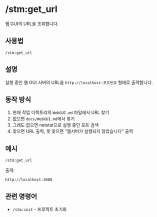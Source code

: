 # /stm:get_url

웹 GUI의 URL을 조회합니다.

## 사용법

```
/stm:get_url
```

## 설명

실행 중인 웹 GUI 서버의 URL을 `http://localhost:포트번호` 형태로 출력합니다.

## 동작 방식

1. 현재 작업 디렉토리의 `WebGUI.md` 파일에서 URL 찾기
2. 없으면 `docs/WebGUI.md`에서 찾기  
3. 그래도 없으면 netstat으로 실행 중인 포트 검색
4. 찾으면 URL 출력, 못 찾으면 "웹서버가 실행되지 않았습니다" 출력

## 예시

```
/stm:get_url
```

출력:
```
http://localhost:3000
```

## 관련 명령어

- `/stm:init` - 프로젝트 초기화